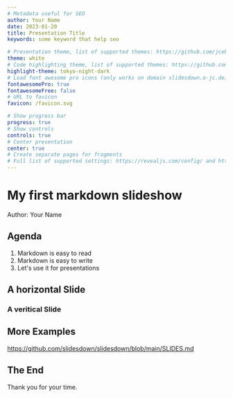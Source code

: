 ```yaml
---
# Metadata useful for SEO
author: Your Name
date: 2023-01-20
title: Presentation Title
keywords: some keyword that help seo

# Presentation theme, list of supported themes: https://github.com/jceb/slidesdown/tree/main/docs/reveal.js/dist/theme
theme: white
# Code highlighting theme, list of supported themes: https://github.com/jceb/slidesdown/tree/main/docs/reveal.js/plugin/highlight
highlight-theme: tokyo-night-dark
# Load font awesome pro icons (only works on domain slidesdown.e-jc.de) free icons work everywhere. If both are enabled the pro icons are loaded
fontawesomePro: true
fontawesomeFree: false
# URL to favicon
favicon: /favicon.svg

# Show progress bar
progress: true
# Show controls
controls: true
# Center presentation
center: true
# Create separate pages for fragments
# Full list of supported settings: https://revealjs.com/config/ and https://github.com/hakimel/reveal.js/blob/master/js/config.js
---
```


# My first markdown slideshow

Author: Your Name

## Agenda

1. Markdown is easy to read
2. Markdown is easy to write
3. Let's use it for presentations

## A horizontal Slide

### A veritical Slide

## More Examples

https://github.com/slidesdown/slidesdown/blob/main/SLIDES.md

## The End

Thank you for your time.
